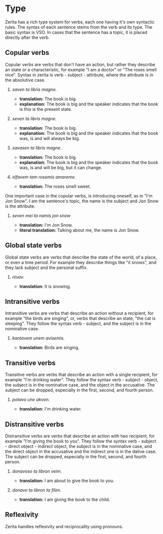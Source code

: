 # Type

Zerita has a rich type system for verbs, each one having it's own syntactic rules.
The syntax of each sentence stems from the verb and its type. The basic syntax is
VSO. In cases that the sentence has a topic, it is placed directly after the verb.

## Copular verbs

Copular verbs are verbs that don't have an action, but rather they describe an state
or a characteristic, for example "I am a doctor" or "The roses smell nice". Syntax in
zerita is verb - subject - attribute, where the attribute is in the absolutive case.

1.  _saven ta libris magne._

    -   **translation:** The book is big.
    -   **explanation:** The book is big and the speaker indicates that the book is this is the present state.

1.  _seven ta libris magne._

    -   **translation:** The book is big.
    -   **explanation:** The book is big and the speaker indicates that the book was, is and will always be big.

1.  _savasen ta libris magne._

    -   **translation:** The book is big.
    -   **explanation:** The book is big and the speaker indicates that the book was, is and will be big, but it can change.

1.  _olfavem tam rosemis amareme._

    -   **translation:** The roses smell sweet.

One important case in the copular verbs, is introducing oneself, as in "I'm Jon Snow".
I am the sentence's topic, the name is the subject and Jon Snow is the attribute.

1.  _seven mei ta namis jon snow_

    -   **translation:** I'm Jon Snow.
    -   **literal translation:** Talking about me, the name is Jon Snow.

## Global state verbs

Global state verbs are verbs that describe the state of the world, of a place,
or even a time period. For example they describe things like "it snows",
and they lack subject and the personal suffix.

1.  _nivav._

    -   **translation:** It is snowing.

## Intransitive verbs

Intransitive verbs are verbs that describe an action without a recipient,
for example "the birds are singing", or, verbs that describe an state,
"the cat is sleeping". They follow the syntax verb - subject, and the subject
is in the nominative case.

1.  _kantavem unem avisemis._

    -   **translation:** Birds are singing.

## Transitive verbs

Transitive verbs are verbs that describe an action with a single recipient,
for example "I'm drinking water". They follow the syntax verb - subject - object,
the subject is in the nominative case, and the object in the accusative. The subject
can be dropped, especially in the first, second, and fourth person.

1.  _potavo une akvon._

    -   **translation:** I'm drinking water.

## Distransitive verbs

Distransitive verbs are verbs that describe an action with two recipient,
for example "I'm giving the book to you". They follow the syntax
verb - subject - direct object - indirect object, the subject is in the nominative case,
and the direct object in the accusative and the indirect one is in the dative case.
The subject can be dropped, especially in the first, second, and fourth person.

1.  _donavoso ta libron veim._

    -   **translation:** I am about to give the book to you.

1.  _donavo ta libron ta filim._

    -   **translation:** I am giving the book to the child.

## Reflexivity

Zerita handles reflexivity and reciprocality using pronouns.
